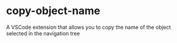 # copy-object-name
A VSCode extension that allows you to copy the name of the object selected in the navigation tree
